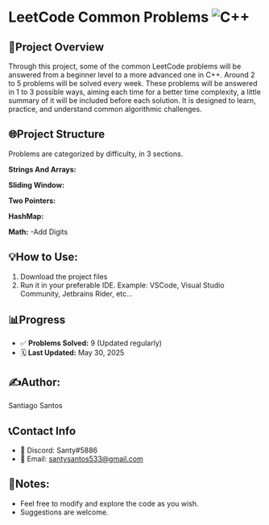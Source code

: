 # LeetCode Common Problems ![C++](https://img.shields.io/badge/Language-C++-blue?logo=c%2B%2B&logoColor=white)

## 📌Project Overview
Through this project, some of the common LeetCode problems will be answered from a beginner level to a more advanced one in C++. Around 2 to 5 problems will be solved every week. These problems will be answered in 1 to 3 possible ways, aiming each time for a better time complexity, a little summary of it will be included before each solution. It is designed to learn, practice, and understand common algorithmic challenges.

## 🌐Project Structure
Problems are categorized by difficulty, in 3 sections.

**Strings And Arrays:**

   
 **Sliding Window:**

   
 **Two Pointers:**

   
**HashMap:**

**Math:**
 -Add Digits

## 💡How to Use:
1. Download the project files
2. Run it in your preferable IDE. Example: VSCode, Visual Studio Community, Jetbrains Rider, etc...
   
## 📊Progress
- ✅ **Problems Solved:** 9 (Updated regularly)
- 🗓️ **Last Updated:** May 30, 2025

## ✍️Author:
 Santiago Santos
 
## 📞Contact Info
- 💬 Discord: Santy#5886
- 📧 Email: santysantos533@gmail.com
  
## 📌Notes: 
- Feel free to modify and explore the code as you wish.
- Suggestions are welcome.
